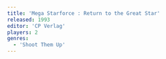 ```yaml
---
title: 'Mega Starforce : Return to the Great Star'
released: 1993
editor: 'CP Verlag'
players: 2
genres:
  - 'Shoot Them Up'
---
```

